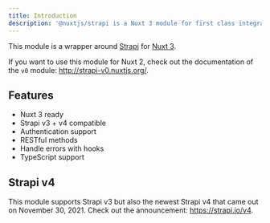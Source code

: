 ```yaml
---
title: Introduction
description: '@nuxtjs/strapi is a Nuxt 3 module for first class integration with Strapi.'
---
```


This module is a wrapper around [Strapi](https://strapi.io/) for [Nuxt 3](https://v3.nuxtjs.org).

If you want to use this module for Nuxt 2, check out the documentation of the `v0` module: http://strapi-v0.nuxtjs.org/.

## Features

- Nuxt 3 ready
- Strapi v3 + v4 compatible
- Authentication support
- RESTful methods
- Handle errors with hooks
- TypeScript support

## Strapi v4

This module supports Strapi v3 but also the newest Strapi v4 that came out on November 30, 2021. Check out the announcement: https://strapi.io/v4.
